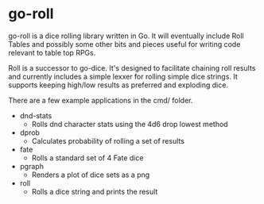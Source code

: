 # go-roll
go-roll is a dice rolling library written in Go. It will eventually include Roll Tables and possibly some other bits and pieces useful for writing 
code relevant to table top RPGs.

Roll is a successor to go-dice. It's designed to facilitate chaining roll results and currently includes a simple lexxer for rolling simple dice
strings. It supports keeping high/low results as preferred and exploding dice.

There are a few example applications in the cmd/ folder.

  - dnd-stats
    - Rolls dnd character stats using the 4d6 drop lowest method
  - dprob
    - Calculates probability of rolling a set of results
  - fate
    - Rolls a standard set of 4 Fate dice
  - pgraph
    - Renders a plot of dice sets as a png
  - roll
    - Rolls a dice string and prints the result